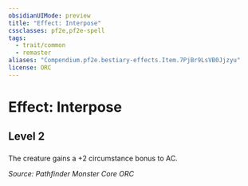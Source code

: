 ```yaml
---
obsidianUIMode: preview
title: "Effect: Interpose"
cssclasses: pf2e,pf2e-spell
tags:
  - trait/common
  - remaster
aliases: "Compendium.pf2e.bestiary-effects.Item.7PjBr9LsVB0Jjzyu"
license: ORC
---
```

# Effect: Interpose
## Level 2
### 






The creature gains a +2 circumstance bonus to AC.

*Source: Pathfinder Monster Core*
*ORC*